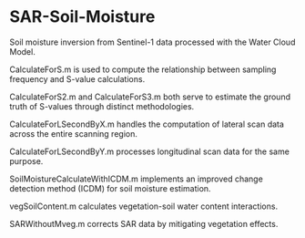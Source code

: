 # SAR-Soil-Moisture
Soil moisture inversion from Sentinel-1 data processed with the Water Cloud Model.

CalculateForS.m is used to compute the relationship between sampling frequency and S-value calculations. 

CalculateForS2.m and CalculateForS3.m both serve to estimate the ground truth of S-values through distinct methodologies. 

CalculateForLSecondByX.m handles the computation of lateral scan data across the entire scanning region.

CalculateForLSecondByY.m processes longitudinal scan data for the same purpose. 

SoilMoistureCalculateWithICDM.m implements an improved change detection method (ICDM) for soil moisture estimation. 

vegSoilContent.m calculates vegetation-soil water content interactions. 

SARWithoutMveg.m corrects SAR data by mitigating vegetation effects.
